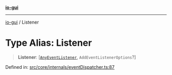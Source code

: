 [**io-gui**](../README.md)

***

[io-gui](../README.md) / Listener

# Type Alias: Listener

> **Listener**: \[[`AnyEventListener`](AnyEventListener.md), `AddEventListenerOptions`?\]

Defined in: [src/core/internals/eventDispatcher.ts:87](https://github.com/io-gui/io/blob/main/src/core/internals/eventDispatcher.ts#L87)
